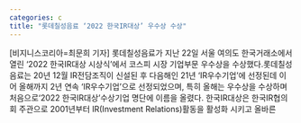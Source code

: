 ```yaml
---
categories: c
title: "롯데칠성음료 ‘2022 한국IR대상’ 우수상 수상"
---
```

[비지니스코리아=최문희 기자] 롯데칠성음료가 지난 22일 서울 여의도 한국거래소에서 열린 ‘2022 한국IR대상 시상식’에서 코스피 시장 기업부문 우수상을 수상했다.롯데칠성음료는 20년 12월 IR전담조직이 신설된 후 다음해인 21년 ‘IR우수기업’에 선정된데 이어 올해까지 2년 연속 ‘IR우수기업’으로 선정되었으며, 특히 올해는 우수상을 수상하며 처음으로‘2022 한국IR대상’수상기업 명단에 이름을 올렸다. 한국IR대상은 한국IR협의회 주관으로 2001년부터 IR(Investment Relations)활동을 활성화 시키고 올바른